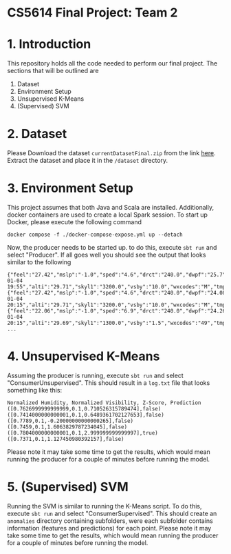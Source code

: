 # CS5614 Final Project: Team 2

# 1. Introduction
This repository holds all the code needed to perform our final project. The sections that will be
outlined are
1. Dataset
2. Environment Setup
3. Unsupervised K-Means
4. (Supervised) SVM

# 2. Dataset
Please Download the dataset ```currentDatasetFinal.zip``` from the link [here](https://github.com/neilgutkin/cs5614-final/tree/main/dataset).
Extract the dataset and place it in the ```/dataset``` directory.


# 3. Environment Setup
This project assumes that both Java and Scala are installed. Additionally, docker containers are used
to create a local Spark session. To start up Docker, please execute the following command

```docker compose -f ./docker-compose-expose.yml up --detach```

Now, the producer needs to be started up. to do this, execute
```sbt run``` and select "Producer".
If all goes well you should see the output that looks similar to the following
```
{"feel":"27.42","mslp":"-1.0","sped":"4.6","drct":"240.0","dwpf":"25.7","ice_acceretion_1hr":"M","relh":"77.28","skyc1":"OVC","p01m":"0.00","valid":"2013-01-04 19:55","alti":"29.71","skyl1":"3200.0","vsby":"10.0","wxcodes":"M","tmpf":"32.0","station":"FSO"}
{"feel":"27.42","mslp":"-1.0","sped":"4.6","drct":"240.0","dwpf":"24.08","ice_acceretion_1hr":"M","relh":"72.24","skyc1":"OVC","p01m":"0.00","valid":"2013-01-04 20:15","alti":"29.71","skyl1":"3200.0","vsby":"10.0","wxcodes":"M","tmpf":"32.0","station":"FSO"}
{"feel":"22.06","mslp":"-1.0","sped":"6.9","drct":"240.0","dwpf":"24.26","ice_acceretion_1hr":"M","relh":"81.81","skyc1":"OVC","p01m":"0.00","valid":"2013-01-04 20:15","alti":"29.69","skyl1":"1300.0","vsby":"1.5","wxcodes":"49","tmpf":"29.12","station":"CDA"}
...
```

# 4. Unsupervised K-Means
Assuming the producer is running, execute ```sbt run``` and select "ConsumerUnsupervised".
This should result in a ```log.txt``` file that looks something like this:
```
Normalized Humidity, Normalized Visibility, Z-Score, Prediction
([0.7626999999999999,0.1,0.710526315789474],false)
([0.7414000000000001,0.1,0.6489361702127653],false)
([0.7789,0.1,-0.20000000000000265],false)
([0.7459,0.1,1.6063829787234045],false)
([0.7804000000000001,0.1,2.999999999999997],true)
([0.7371,0.1,1.127450980392157],false)
```
Please note it may take some time to get the results, which would mean
running the producer for a couple of minutes before running the model.

# 5. (Supervised) SVM
Running the SVM is similar to running the K-Means script. To do this,
execute ```sbt run``` and select "ConsumerSupervised". This should
create an ```anomalies``` directory containing subfolders, were each
subfolder contains information (features and predictions) for each point.
Please note it may take some time to get the results, which would mean
running the producer for a couple of minutes before running the model.
